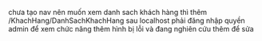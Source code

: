   chưa tạo nav nên muốn xem danh sach khách hàng thì thêm /KhachHang/DanhSachKhachHang sau localhost
  phải đăng nhập quyền admin để xem
  chức năng thêm hình bị lỗi và đang nghiên cứu thêm để sửa

